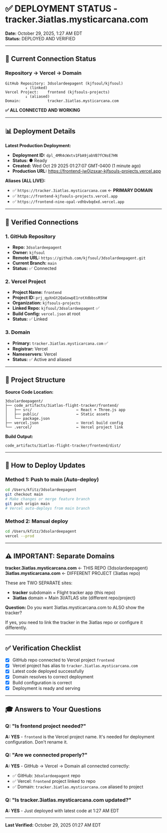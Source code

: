 # ✅ DEPLOYMENT STATUS - tracker.3iatlas.mysticarcana.com

**Date:** October 29, 2025, 1:27 AM EDT  
**Status:** DEPLOYED AND VERIFIED

---

## 🎯 Current Connection Status

### Repository → Vercel → Domain

```
GitHub Repository: 3dsolardeepagent (kjfsoul/kjfsoul)
         ↓ (linked)
Vercel Project:    frontend (kjfsouls-projects)
         ↓ (aliased)
Domain:            tracker.3iatlas.mysticarcana.com
```

**✅ ALL CONNECTED AND WORKING**

---

## 📊 Deployment Details

**Latest Production Deployment:**
- **Deployment ID:** `dpl_4MR4cWxtv1FbA9jabVB7fCNsE7HN`
- **Status:** ● Ready
- **Created:** Wed Oct 29 2025 01:27:07 GMT-0400 (1 minute ago)
- **Production URL:** https://frontend-jw0jzsxar-kjfsouls-projects.vercel.app

**Aliases (ALL LIVE):**
- ✅ `https://tracker.3iatlas.mysticarcana.com` ← **PRIMARY DOMAIN**
- ✅ `https://frontend-kjfsouls-projects.vercel.app`
- ✅ `https://frontend-nine-opal-vdhbvbqdxd.vercel.app`

---

## 🔗 Verified Connections

### 1. GitHub Repository
- **Repo:** `3dsolardeepagent`
- **Owner:** `kjfsoul`
- **Remote URL:** `https://github.com/kjfsoul/3dsolardeepagent.git`
- **Current Branch:** `main`
- **Status:** ✅ Connected

### 2. Vercel Project
- **Project Name:** `frontend`
- **Project ID:** `prj_qyXnGt2QaGowpE1rotXdbbssR5hW`
- **Organization:** `kjfsouls-projects`
- **Linked Repo:** `kjfsoul/3dsolardeepagent` ✅
- **Build Config:** `vercel.json` at root
- **Status:** ✅ Linked

### 3. Domain
- **Primary:** `tracker.3iatlas.mysticarcana.com` ✅
- **Registrar:** Vercel
- **Nameservers:** Vercel
- **Status:** ✅ Active and aliased

---

## 📁 Project Structure

**Source Code Location:**
```
3dsolardeepagent/
├── code_artifacts/3iatlas-flight-tracker/frontend/
│   ├── src/                    ← React + Three.js app
│   ├── public/                 ← Static assets
│   └── package.json
├── vercel.json                 ← Vercel build config
└── .vercel/                    ← Vercel project link
```

**Build Output:**
```
code_artifacts/3iatlas-flight-tracker/frontend/dist/
```

---

## 🚀 How to Deploy Updates

### Method 1: Push to main (Auto-deploy)
```bash
cd /Users/kfitz/3dsolardeepagent
git checkout main
# Make changes or merge feature branch
git push origin main
# Vercel auto-deploys from main branch
```

### Method 2: Manual deploy
```bash
cd /Users/kfitz/3dsolardeepagent
vercel --prod
```

---

## ⚠️ IMPORTANT: Separate Domains

**tracker.3iatlas.mysticarcana.com** ← THIS REPO (3dsolardeepagent)  
**3iatlas.mysticarcana.com** ← DIFFERENT PROJECT (3iatlas repo)

These are TWO SEPARATE sites:
- **tracker** subdomain = Flight tracker app (this repo)
- **3iatlas** domain = Main 3I/ATLAS site (different repo/project)

**Question:** Do you want 3iatlas.mysticarcana.com to ALSO show the tracker?

If yes, you need to link the tracker in the 3iatlas repo or configure it differently.

---

## ✅ Verification Checklist

- [x] GitHub repo connected to Vercel project `frontend`
- [x] Vercel project has alias to `tracker.3iatlas.mysticarcana.com`
- [x] Latest code deployed successfully
- [x] Domain resolves to correct deployment
- [x] Build configuration is correct
- [x] Deployment is ready and serving

---

## 🎓 Answers to Your Questions

### Q: "Is frontend project needed?"
**A: YES** - `frontend` is the Vercel project name. It's needed for deployment configuration. Don't rename it.

### Q: "Are we connected properly?"
**A: YES** - GitHub → Vercel → Domain all connected correctly:
- ✅ GitHub: `3dsolardeepagent` repo
- ✅ Vercel: `frontend` project linked to repo
- ✅ Domain: `tracker.3iatlas.mysticarcana.com` aliased to project

### Q: "Is tracker.3iatlas.mysticarcana.com updated?"
**A: YES** - Just deployed with latest code at 1:27 AM EDT

---

**Last Verified:** October 29, 2025 01:27 AM EDT

